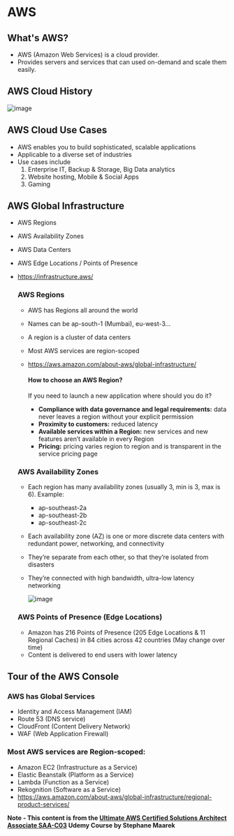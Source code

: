 # AWS

## What's AWS?

- AWS (Amazon Web Services) is a cloud provider.
- Provides servers and services that can used on-demand and scale them easily.

## AWS Cloud History

![image](https://user-images.githubusercontent.com/73632896/223426431-de5bc3e6-4fd6-405a-9860-96c2b2bf8fb2.png)

## AWS Cloud Use Cases

- AWS enables you to build sophisticated, scalable applications
- Applicable to a diverse set of industries
- Use cases include
    1. Enterprise IT, Backup & Storage, Big Data analytics
    2. Website hosting, Mobile & Social Apps
    3. Gaming

## AWS Global Infrastructure

- AWS Regions
- AWS Availability Zones 
- AWS Data Centers
- AWS Edge Locations / Points of Presence
- https://infrastructure.aws/

    ### AWS Regions

    - AWS has Regions all around the world
    - Names can be ap-south-1 (Mumbai), eu-west-3…
    - A region is a cluster of data centers
    - Most AWS services are region-scoped
    - https://aws.amazon.com/about-aws/global-infrastructure/

        ####  How to choose an AWS Region?
        If you need to launch a new application where should you do it?

        - **Compliance with data governance and legal requirements:** data never leaves a region without your explicit permission
        - **Proximity to customers:** reduced latency
        - **Available services within a Region:** new services and new features aren’t available in every Region
        - **Pricing:** pricing varies region to region and is transparent in the service pricing page

    ### AWS Availability Zones

    - Each region has many availability zones (usually 3, min is 3, max is 6). Example:
        - ap-southeast-2a
        - ap-southeast-2b
        - ap-southeast-2c
    - Each availability zone (AZ) is one or more discrete data centers with redundant power, networking, and connectivity
    - They’re separate from each other, so that they’re isolated from disasters
    - They’re connected with high bandwidth, ultra-low latency networking

        ![image](https://user-images.githubusercontent.com/73632896/223431631-96cd47bc-73fa-44d9-b1e0-8f396f7a905f.png)

    ### AWS Points of Presence (Edge Locations)

    - Amazon has 216 Points of Presence (205 Edge Locations & 11 Regional Caches) in 84 cities across 42 countries (May change over time)
    - Content is delivered to end users with lower latency


## Tour of the AWS Console

### AWS has Global Services

- Identity and Access Management (IAM)
- Route 53 (DNS service)
- CloudFront (Content Delivery Network)
- WAF (Web Application Firewall)

###  Most AWS services are Region-scoped:

- Amazon EC2 (Infrastructure as a Service)
- Elastic Beanstalk (Platform as a Service)
- Lambda (Function as a Service)
- Rekognition (Software as a Service)
- https://aws.amazon.com/about-aws/global-infrastructure/regional-product-services/

**Note - This content is from the [Ultimate AWS Certified Solutions Architect Associate SAA-C03](https://www.udemy.com/course/aws-certified-solutions-architect-associate-saa-c03/) Udemy Course by Stephane Maarek**

